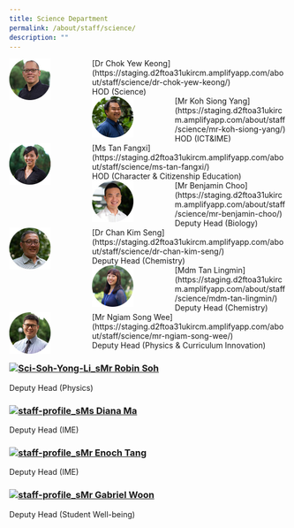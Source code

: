 ```yaml
---
title: Science Department
permalink: /about/staff/science/
description: ""
---
```

<div>  
<div style="float: left">  
<img src="/images/Sci-Chok-Yew-Keong_s.jpg" 
    style="width:50%">
</div>  
<div></div>  
</div>	
[Dr Chok Yew Keong](https://staging.d2ftoa31ukircm.amplifyapp.com/about/staff/science/dr-chok-yew-keong/)
<br>
HOD (Science)

<div>  
<div style="float: left">  
<img src="/images/Sci-Koh-Siong-Yang_s.jpg" 
    style="width:50%">
</div>  
<div></div>  
</div>	
[Mr Koh Siong Yang](https://staging.d2ftoa31ukircm.amplifyapp.com/about/staff/science/mr-koh-siong-yang/)
<Br>
HOD (ICT&IME)

<div>  
<div style="float: left">  
<img src="/images/Sci-Tan-Fangxi_s.jpg" 
    style="width:50%">
</div>  
<div></div>  
</div>	
[Ms Tan Fangxi](https://staging.d2ftoa31ukircm.amplifyapp.com/about/staff/science/ms-tan-fangxi/)
<br>
HOD (Character & Citizenship Education)

<div>  
<div style="float: left">  
<img src="/images/Sci-Benjamin-Choo_s.jpg" 
    style="width:50%">
</div>  
<div></div>  
</div>	
[Mr Benjamin Choo](https://staging.d2ftoa31ukircm.amplifyapp.com/about/staff/science/mr-benjamin-choo/)  
<br>
Deputy Head (Biology)

<div>  
<div style="float: left">  
<img src="/images/Sci-Chan-Kim-Seng_s.jpg" 
    style="width:50%">
</div>  
<div></div>  
</div>	
[Dr Chan Kim Seng](https://staging.d2ftoa31ukircm.amplifyapp.com/about/staff/science/dr-chan-kim-seng/)
<br>
Deputy Head (Chemistry)

<div>  
<div style="float: left">  
<img src="/images/Sci-Tan-Lingmin_s.jpg" 
    style="width:50%">
</div>  
<div></div>  
</div>	
[Mdm Tan Lingmin](https://staging.d2ftoa31ukircm.amplifyapp.com/about/staff/science/mdm-tan-lingmin/)
<br>
Deputy Head (Chemistry)

<div>  
<div style="float: left">  
<img src="/images/Sci-Ngiam-Song-Wee_s.jpg" 
    style="width:50%">
</div>  
<div></div>  
</div>	
[Mr Ngiam Song Wee](https://staging.d2ftoa31ukircm.amplifyapp.com/about/staff/science/mr-ngiam-song-wee/)
<br>
Deputy Head (Physics & Curriculum Innovation)

### [![Sci-Soh-Yong-Li_s](https://eunoiajc.moe.edu.sg/wp-content/uploads/2016/08/Sci-Soh-Yong-Li_s-1.jpg)](https://eunoiajc.moe.edu.sg/about/staff/science/mr-soh-yong-li-robin/)[Mr Robin Soh](https://eunoiajc.moe.edu.sg/about/staff/science/mr-soh-yong-li-robin/)

Deputy Head (Physics)

### [![staff-profile_s](https://eunoiajc.moe.edu.sg/wp-content/uploads/2016/08/Sci-Diana-Ma_s.jpg)Ms Diana Ma](https://eunoiajc.moe.edu.sg/about/staff/science/ms-diana-ma/)

Deputy Head (IME)

### [![staff-profile_s](https://eunoiajc.moe.edu.sg/wp-content/uploads/2019/01/Sci-Enoch-Tang_s.jpg)](https://eunoiajc.moe.edu.sg/about/staff/science/mr-enoch-tang/)[Mr Enoch Tang](https://eunoiajc.moe.edu.sg/about/staff/science/mr-enoch-tang/)

Deputy Head (IME)

### [![staff-profile_s](https://eunoiajc.moe.edu.sg/wp-content/uploads/2019/04/Sci-Gabriel-Woon_s.jpg)Mr Gabriel Woon](https://eunoiajc.moe.edu.sg/about/staff/science/mr-gabriel-woon/)

Deputy Head (Student Well-being)